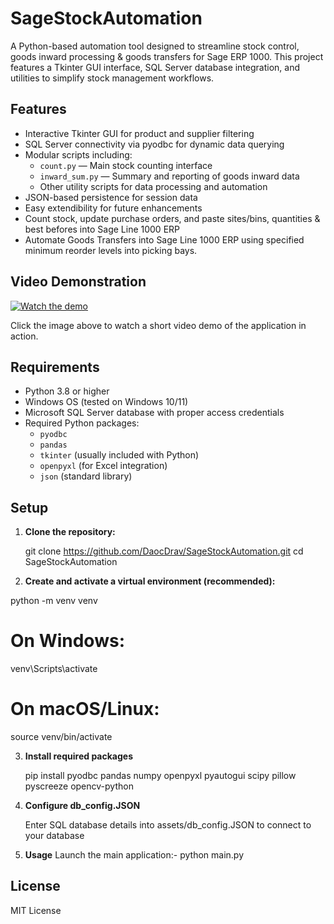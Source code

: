 # SageStockAutomation

A Python-based automation tool designed to streamline stock control, goods inward processing & goods transfers for Sage ERP 1000. This project features a Tkinter GUI interface, SQL Server database integration, and utilities to simplify stock management workflows.

## Features

- Interactive Tkinter GUI for product and supplier filtering
- SQL Server connectivity via pyodbc for dynamic data querying
- Modular scripts including:
  - `count.py` — Main stock counting interface
  - `inward_sum.py` — Summary and reporting of goods inward data
  - Other utility scripts for data processing and automation
- JSON-based persistence for session data
- Easy extendibility for future enhancements
- Count stock, update purchase orders, and paste sites/bins, quantities & best befores into Sage Line 1000 ERP
- Automate Goods Transfers into Sage Line 1000 ERP using specified minimum reorder levels into picking bays.

## Video Demonstration
[![Watch the demo](https://img.youtube.com/vi/jaglMFYmt6U/0.jpg)](https://youtu.be/jaglMFYmt6U)

Click the image above to watch a short video demo of the application in action.

## Requirements


- Python 3.8 or higher
- Windows OS (tested on Windows 10/11)
- Microsoft SQL Server database with proper access credentials
- Required Python packages:
  - `pyodbc`
  - `pandas`
  - `tkinter` (usually included with Python)
  - `openpyxl` (for Excel integration)
  - `json` (standard library)


## Setup

1. **Clone the repository:**


   git clone https://github.com/DaocDrav/SageStockAutomation.git
   cd SageStockAutomation

2. **Create and activate a virtual environment (recommended):**

python -m venv venv
# On Windows:
venv\Scripts\activate
# On macOS/Linux:
source venv/bin/activate

3. **Install required packages**

   pip install pyodbc pandas numpy openpyxl pyautogui scipy pillow pyscreeze opencv-python

4. **Configure db_config.JSON**

   Enter SQL database details into assets/db_config.JSON to connect to your database

5. **Usage**
   Launch the main application:-
   python main.py
   
   

## License

MIT License 


